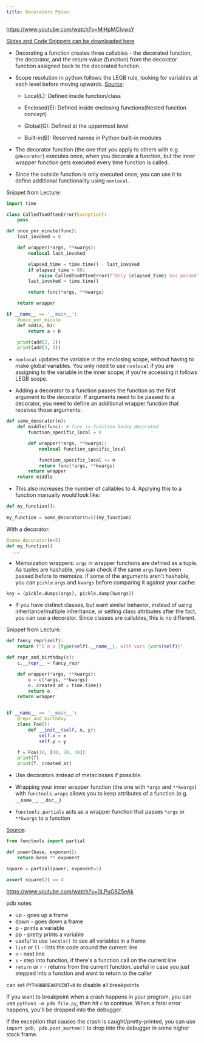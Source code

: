 ```yaml
---
title: Decorators Pycon
---
```


<https://www.youtube.com/watch?v=MjHpMCIvwsY>

[Slides and Code Snippets can be downloaded here](https://lerner.co.il/wp-content/uploads/2019/05/practical-decorators.zip)

- Decorating a function creates three callables - the decorated function, the decorator, and the return value (function) from the decorator function assigned back to the decorated function.
- Scope resolution in python follows the LEGB rule, looking for variables at each level before moving upwards. [Source](https://www.geeksforgeeks.org/scope-resolution-in-python-legb-rule/):

  - Local(L): Defined inside function/class

  - Enclosed(E): Defined inside enclosing functions(Nested function concept)

  - Global(G): Defined at the uppermost level

  - Built-in(B): Reserved names in Python built-in modules

- The decorator function (the one that you apply to others with e.g. `@decorator`) executes once, when you decorate a function, but the inner wrapper function gets executed every time function is called.

- Since the outside function is only executed once, you can use it to define additional functionality using `nonlocal`.

Snippet from Lecture:

```python
import time

class CalledTooOftenError(Exception):
    pass

def once_per_minute(func):
    last_invoked = 0

    def wrapper(*args, **kwargs):
        nonlocal last_invoked

        elapsed_time = time.time() - last_invoked
        if elapsed_time < 60:
            raise CalledTooOftenError(f"Only {elapsed_time} has passed")
        last_invoked = time.time()

        return func(*args, **kwargs)

    return wrapper

if __name__ == '__main__':
    @once_per_minute
    def add(a, b):
        return a + b

    print(add(2, 2))
    print(add(3, 3))
```

- `nonlocal` updates the variable in the enclosing scope, without having to make global variables. You only need to use `nonlocal` if you are assigning to the variable in the inner scope; if you're accessing it follows LEGB scope.

- Adding a decorator to a function passes the function as the first argument to the decorator. If arguments need to be passed to a decorator, you need to define an additional wrapper function that receives those arguments:

```python
def some_decorator(n):
    def middle(func): # func is function being decorated
        function_specific_local = 0

        def wrapper(*args, **kwargs):
            nonlocal function_specific_local

            function_specific_local += n
            return func(*args, **kwargs)
        return wrapper
    return middle

```

- This also increases the number of callables to 4. Applying this to a function manually would look like:

```python
def my_function():
    ...
my_function = some_decorator(n=5)(my_function)
```

With a decorator:

```python
@some_decorator(n=5)
def my_function()
  ...
```

- Memoization wrappers: `args` in wrapper functions are defined as a tuple. As tuples are hashable, you can check if the same `args` have been passed before to memoize. If some of the arguments aren't hashable, you can `pickle` `args` and `kwargs` before comparing it against your cache:

`key = (pickle.dumps(args), pickle.dump(kwargs))`

- If you have distinct classes, but want similar behavior, instead of using inheritance/multiple inheritance, or setting class attributes after the fact, you can use a decorator. Since classes are callables, this is no different.

Snippet from Lecture:

```python
def fancy_repr(self):
    return f"I'm a {type(self).__name__}, with vars {vars(self)}"

def repr_and_birthday(c):
    c.__repr__ = fancy_repr

    def wrapper(*args, **kwargs):
        o = c(*args, **kwargs)
        o._created_at = time.time()
        return o
    return wrapper


if __name__ == '__main__':
    @repr_and_birthday
    class Foo():
        def __init__(self, x, y):
            self.x = x
            self.y = y

    f = Foo(10, [10, 20, 30])
    print(f)
    print(f._created_at)
```

- Use decorators instead of metaclasses if possible.

- Wrapping your inner wrapper function (the one with `*args` and `**kwargs`) with `functools.wraps` allows you to keep attributes of a function (e.g. `__name__`, `__doc__`)

- `functools.partials` acts as a wrapper function that passes `*args` or `**kwargs` to a function

[Source](https://www.pydanny.com/python-partials-are-fun.html):

```python
from functools import partial

def power(base, exponent):
    return base ** exponent

square = partial(power, exponent=2)

assert square(2) == 4
```

<https://www.youtube.com/watch?v=0LPuG825eAk>

pdb notes

- up - goes up a frame
- down - goes down a frame
- p - prints a variable
- pp - pretty prints a variable
- useful to use `locals()` to see all variables in a frame
- `list` or `ll` - lists the code around the current line
- `n` - next line
- `s` - step into function, if there's a function call on the current line
- `return` or `r` - returns from the current function, useful in case you just stepped into a function and want to return to the caller

can set `PYTHONBREAKPOINT=0` to disable all breakpoints

If you want to breakpoint when a crash happens in your program, you can use `python3 -m pdb file.py`, then hit `c` to continue. When a fatal error happens, you'll be dropped into the debugger.

If the exception that causes the crash is caught/pretty-printed, you can use `import pdb; pdb.post_mortem()` to drop into the debugger in some higher stack frame.

